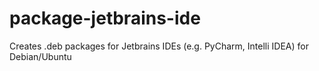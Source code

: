# package-jetbrains-ide
Creates .deb packages for Jetbrains IDEs (e.g. PyCharm, Intelli IDEA) for Debian/Ubuntu

